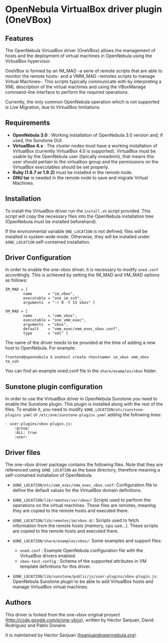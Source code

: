 OpenNebula VirtualBox driver plugin (OneVBox)
=============================================

Features
--------
        
The OpenNebula VirtualBox driver (OneVBox) allows the management of hosts and the deployment of virtual machines in OpenNebula using the VirtualBox hypervisor. 
    
OneVBox is formed by an IM_MAD -a serie of remote scripts that are able to monitor the remote hosts- and a VMM_MAD -remotes scripts to manage Virtual Machines-. This scripts typically communicate with by interpreting a XML description of the virtual machines and using the VBoxManage command-line interface to perform the required operations.

Currently, the only common OpenNebula operation which is not supported is Live Migration, due to VirtualBox limitations.


Requirements
------------

 * **OpenNebula 3.0** : Working installation of OpenNebula 3.0 version and, if used, the Sunstone GUI.
 * **VirtualBox 4.x** : The cluster nodes must have a working installation of VirtualBox (currently VirtualBox 4.0 is supported). VirtualBox must be usable by the OpenNebula user (tipically oneadmin), that means this user should pertain to the virtualbox group and the permissions on the VirtualBox executables should be set properly.
 * **Ruby (1.8.7 or 1.9.2)** must be installed in the remote node.
 * **GNU tar** is needed in the remote node to save and migrate Virtual Machines.


Installation
------------

To install the VirtualBox driver run the `install.sh` script provided. This script will copy the necessary files into the OpenNebula installation tree (OpenNebula must be installed beforehand).

If the environmental variable `ONE_LOCATION` is not defined, files will be installed in system-wide mode. Otherwise, they will be installed under `$ONE_LOCATION` self-contained installation.


Driver Configuration
--------------------

In order to enable the one-vbox driver, it is necessary to modify `oned.conf` accordingly. This is achieved by setting the IM_MAD and VM_MAD options as follows: 

    IM_MAD = [
            name       = "im_vbox",
            executable = "one_im_ssh",
            arguments  = "-r 0 -t 15 vbox" ]
	
    VM_MAD = [
            name       = "vmm_vbox",
            executable = "one_vmm_exec",
            arguments  = "vbox",
            default    = "vmm_exec/vmm_exec_vbox.conf",
            type       = "xml" ]

The name of the driver needs to be provided at the time of adding a new host to OpenNebula. For example:

    frontend@opennebula $ onehost create <hostname> im_vbox vmm_vbox tm_ssh

You can find an example oned.conf file in the `share/examples/vbox` folder.


Sunstone plugin configuration
-----------------------------

In order to use the VirtualBox driver in OpenNebula Sunstone you need to enable the Sunstone plugin. This plugin is installed along with the rest of the files. To enable it, you need to modify `$ONE_LOCATION/etc/sunstone-plugins.yaml` or `/etc/one/sunstone-plugins.yaml` adding the following lines:

    - user-plugins/vbox-plugin.js: 
        :group: 
        :ALL: true
        :user: 


Driver files
------------

The one-vbox driver package contains the following files. Note that they are referenced using `$ONE_LOCATION` as the base directory, therefore meaning a self-contained installation of OpenNebula. 

 * `$ONE_LOCATION/etc/vmm_exec/vmm_exec_vbox.conf`: Configuration file to define the default values for the VirtualBox domain definitions.

 * `$ONE_LOCATION/lib/remotes/var/vbox/`: Scripts used to perform the operations on the virtual machines. These files are remotes, meaning they are copied to the remote hosts and executed there.

 * `$ONE_LOCATION/lib/remotes/im/vbox.d/`: Scripts used to fetch information from the remote hosts (memory, cpu use...). These scripts are copied to the remote hosts and executed there.

 * `$ONE_LOCATION/share/examples/vbox/`: Some examples and support files:
    * `oned.conf` : Example OpenNebula configuration file with the VirtualBox drivers enabled.
    * `vbox-test.config` : Schema of the supported attributes in VM template definitions for this driver.

 * `$ONE_LOCATION/lib/sunstone/public/js/user-plugins/vbox-plugin.js`: OpenNebula Sunstone plugin to be able to add VirtualBox hosts and manage VirtualBox virtual machines. 


Authors
-------

This driver is forked from the one-vbox original proyect (http://code.google.com/p/one-vbox), written by Hector Sanjuan, David Rodríguez and Pablo Donaire.

It is maintained by Hector Sanjuan (hsanjuan@opennebula.org).
